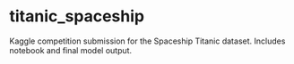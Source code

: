 # titanic_spaceship
Kaggle competition submission for the Spaceship Titanic dataset. Includes notebook and final model output.
